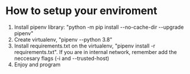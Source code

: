 # How to setup your enviroment

1. Install pipenv library: "python -m pip install --no-cache-dir --upgrade pipenv"
2. Create virtualenv, "pipenv --python 3.8"
3. Install requirements.txt on the virtualenv, "pipenv install -r requirements.txt". If you are in internal network, remember add the neccesary flags (-i and --trusted-host)
4. Enjoy and program
